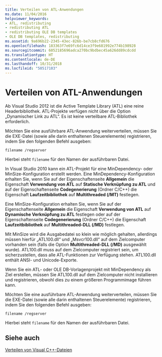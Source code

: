 ```yaml
---
title: Verteilen von ATL-Anwendungen
ms.date: 11/04/2016
helpviewer_keywords:
- ATL, redistributing
- redistributing ATL
- redistributing OLE DB templates
- OLE DB templates, redistributing
ms.assetid: 9a696b22-2345-43ec-826b-be7cb8cfd676
ms.openlocfilehash: 183363f7e69fc6d14ce3f9e681992e774b198928
ms.sourcegitcommit: 6052185696adca270bc9bdbec45a626dd89cdcdd
ms.translationtype: HT
ms.contentlocale: de-DE
ms.lasthandoff: 10/31/2018
ms.locfileid: "50517103"
---
```

# <a name="redistributing-an-atl-application"></a>Verteilen von ATL-Anwendungen

Ab Visual Studio 2012 ist die Active Template Library (ATL) eine reine Headerbibliothek. ATL-Projekte verfügen nicht über die Option „Dynamischer Link zu ATL“. Es ist keine verteilbare ATL-Bibliothek erforderlich.

Möchten Sie eine ausführbare ATL-Anwendung weiterverteilen, müssen Sie die EXE-Datei (sowie alle darin enthaltenen Steuerelemente) registrieren, indem Sie den folgenden Befehl ausgeben:

```
filename /regserver
```

Hierbei steht `filename` für den Namen der ausführbaren Datei.

In Visual Studio 2010 kann ein ATL-Projekt für eine MinDependency- oder MinSize-Konfiguration erstellt werden. Eine MinDependency-Konfiguration erhalten Sie, wenn Sie auf der Eigenschaftenseite **Allgemein** die Eigenschaft **Verwendung von ATL** auf **Statische Verknüpfung zu ATL** und auf der Eigenschaftenseite **Codegenerierung** (Ordner C/C++) die Eigenschaft **Laufzeitbibliothek** auf **Multithreaded (/MT)** festlegen.

Eine MinSize-Konfiguration erhalten Sie, wenn Sie auf der Eigenschaftenseite **Allgemein** die Eigenschaft **Verwendung von ATL** auf **Dynamische Verknüpfung zu ATL** festlegen oder auf der Eigenschaftenseite **Codegenerierung** (Ordner C/C++) die Eigenschaft **Laufzeitbibliothek** auf **Multithreaded-DLL (/MD)** festlegen.

Mit MinSize wird die Ausgabedatei so klein wie möglich gehalten, allerdings müssen hierfür „ATL100.dll“ und „Msvcr100.dll“ auf dem Zielcomputer vorhanden sein (falls die Option **Multithreaded-DLL (/MD)** ausgewählt wurde). ATL100.dll muss auf dem Zielcomputer registriert sein, um sicherzustellen, dass alle ATL-Funktionen zur Verfügung stehen. ATL100.dll enthält ANSI- und Unicode-Exporte.

Wenn Sie ein ATL- oder OLE DB-Vorlagenprojekt mit MinDependency als Ziel erstellen, müssen Sie ATL100.dll auf dem Zielcomputer nicht installieren und registrieren, obwohl dies zu einem größeren Programmimage führen kann.

Möchten Sie eine ausführbare ATL-Anwendung weiterverteilen, müssen Sie die EXE-Datei (sowie alle darin enthaltenen Steuerelemente) registrieren, indem Sie den folgenden Befehl ausgeben:

```
filename /regserver
```

Hierbei steht `filename` für den Namen der ausführbaren Datei.

## <a name="see-also"></a>Siehe auch

[Verteilen von Visual C++-Dateien](../ide/redistributing-visual-cpp-files.md)